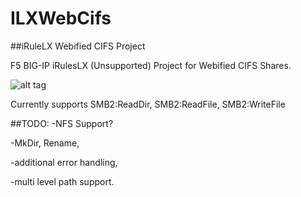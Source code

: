 # ILXWebCifs
##iRuleLX Webified CIFS Project

F5 BIG-IP iRulesLX (Unsupported) Project for Webified CIFS Shares.

![alt tag](http://i.imgur.com/7oO4D8xm.png)

Currently supports SMB2:ReadDir, SMB2:ReadFile, SMB2:WriteFile

##TODO:
-NFS Support?

-MkDir, Rename, 

-additional error handling, 

-multi level path support.
